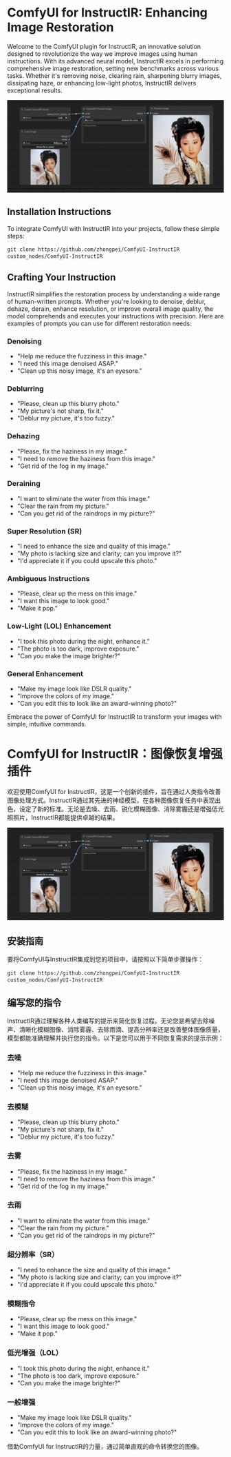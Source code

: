 # ComfyUI for InstructIR: Enhancing Image Restoration

Welcome to the ComfyUI plugin for InstructIR, an innovative solution designed to revolutionize the way we improve images using human instructions. With its advanced neural model, InstructIR excels in performing comprehensive image restoration, setting new benchmarks across various tasks. Whether it's removing noise, clearing rain, sharpening blurry images, dissipating haze, or enhancing low-light photos, InstructIR delivers exceptional results.

![InstructIR Workflow](ir_workflow.jpg)

## Installation Instructions
To integrate ComfyUI with InstructIR into your projects, follow these simple steps:
```
git clone https://github.com/zhongpei/ComfyUI-InstructIR custom_nodes/ComfyUI-InstructIR
```

## Crafting Your Instruction
InstructIR simplifies the restoration process by understanding a wide range of human-written prompts. Whether you're looking to denoise, deblur, dehaze, derain, enhance resolution, or improve overall image quality, the model comprehends and executes your instructions with precision. Here are examples of prompts you can use for different restoration needs:

### Denoising
- "Help me reduce the fuzziness in this image."
- "I need this image denoised ASAP."
- "Clean up this noisy image, it's an eyesore."

### Deblurring
- "Please, clean up this blurry photo."
- "My picture's not sharp, fix it."
- "Deblur my picture, it's too fuzzy."

### Dehazing
- "Please, fix the haziness in my image."
- "I need to remove the haziness from this image."
- "Get rid of the fog in my image."

### Deraining
- "I want to eliminate the water from this image."
- "Clear the rain from my picture."
- "Can you get rid of the raindrops in my picture?"

### Super Resolution (SR)
- "I need to enhance the size and quality of this image."
- "My photo is lacking size and clarity; can you improve it?"
- "I'd appreciate it if you could upscale this photo."

### Ambiguous Instructions
- "Please, clear up the mess on this image."
- "I want this image to look good."
- "Make it pop."

### Low-Light (LOL) Enhancement
- "I took this photo during the night, enhance it."
- "The photo is too dark, improve exposure."
- "Can you make the image brighter?"

### General Enhancement
- "Make my image look like DSLR quality."
- "Improve the colors of my image."
- "Can you edit this to look like an award-winning photo?"

Embrace the power of ComfyUI for InstructIR to transform your images with simple, intuitive commands.



# ComfyUI for InstructIR：图像恢复增强插件

欢迎使用ComfyUI for InstructIR，这是一个创新的插件，旨在通过人类指令改善图像处理方式。InstructIR通过其先进的神经模型，在各种图像恢复任务中表现出色，设定了新的标准。无论是去噪、去雨、锐化模糊图像、消除雾霾还是增强低光照照片，InstructIR都能提供卓越的结果。

![InstructIR 工作流程](ir_workflow.jpg)

## 安装指南
要将ComfyUI与InstructIR集成到您的项目中，请按照以下简单步骤操作：
```
git clone https://github.com/zhongpei/ComfyUI-InstructIR custom_nodes/ComfyUI-InstructIR
```

## 编写您的指令
InstructIR通过理解各种人类编写的提示来简化恢复过程。无论您是希望去除噪声、清晰化模糊图像、消除雾霾、去除雨滴、提高分辨率还是改善整体图像质量，模型都能准确理解并执行您的指令。以下是您可以用于不同恢复需求的提示示例：

### 去噪
- "Help me reduce the fuzziness in this image."
- "I need this image denoised ASAP."
- "Clean up this noisy image, it's an eyesore."

### 去模糊
- "Please, clean up this blurry photo."
- "My picture's not sharp, fix it."
- "Deblur my picture, it's too fuzzy."

### 去雾
- "Please, fix the haziness in my image."
- "I need to remove the haziness from this image."
- "Get rid of the fog in my image."

### 去雨
- "I want to eliminate the water from this image."
- "Clear the rain from my picture."
- "Can you get rid of the raindrops in my picture?"

### 超分辨率（SR）
- "I need to enhance the size and quality of this image."
- "My photo is lacking size and clarity; can you improve it?"
- "I'd appreciate it if you could upscale this photo."

### 模糊指令
- "Please, clear up the mess on this image."
- "I want this image to look good."
- "Make it pop."

### 低光增强（LOL）
- "I took this photo during the night, enhance it."
- "The photo is too dark, improve exposure."
- "Can you make the image brighter?"

### 一般增强
- "Make my image look like DSLR quality."
- "Improve the colors of my image."
- "Can you edit this to look like an award-winning photo?"

借助ComfyUI for InstructIR的力量，通过简单直观的命令转换您的图像。